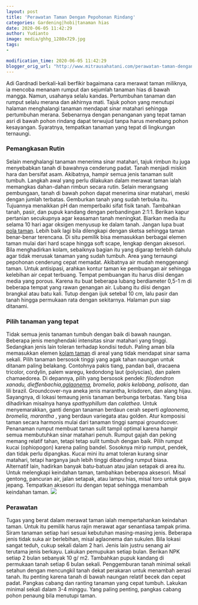 ```yaml
---
layout: post
title: 'Perawatan Taman Dengan Pepohonan Rindang'
categories: Gardening|hobi|tanaman hias
date: 2020-06-05 11:42:29
author: Yudianto
image: media/ghhg_1280x729.jpg
tags:
- 

modification_time: 2020-06-05 11:42:29
blogger_orig_url: "http://www.mitrausahatani.com/perawatan-taman-dengan-pepohonan.html"
---
```


Adi Gardnadi berkali-kali berfikir bagaimana cara merawat taman miliknya, ia
mencoba menanam rumput dan sejumlah tanaman hias di bawah mangga. Namun,
usahanya selalu kandas. Pertumbuhan tanaman dan rumput selalu merana dan
akhirnya mati. Tajuk pohon yang menutupi halaman menghalangi tanaman mendapat
sinar matahari sehingga pertumbuhan merana. Sebenarnya dengan penanganan yang
tepat taman asri di bawah pohon rindang dapat terwujud tanpa harus menebang
pohon kesayangan. Syaratnya, tempatkan tanaman yang tepat di lingkungan
ternaungi.

### Pemangkasan Rutin

Selain menghalangi tanaman menerima sinar matahari, tajuk rimbun itu juga
menyebabkan tanah di bawahnya cenderung padat. Tanah menjadi miskin hara dan
bersifat asam. Akibatnya, hampir semua jenis tanaman sulit tumbuh. Langkah
awal yang perlu dilakukan dalam merawat taman ialah memangkas dahan-dahan
rimbun secara rutin. Selain merangsang pembungaan, tanah di bawah pohon dapat
menerima sinar matahari, meski dengan jumlah terbatas. Gemburkan tanah yang
sudah terbuka itu. Tujuannya menaikkan pH dan memperbaiki sifat fisik tanah.
Tambahkan tanah, pasir, dan pupuk kandang dengan perbandingan 2:1:1. Berikan
kapur pertanian secukupnya agar keasaman tanah meningkat. Biarkan media itu
selama 10 hari agar oksigen menyusup ke dalam tanah. Jangan lupa buat [pola
taman](https://www.mitrausahatani.com/tips-membuat-taman-indoor-rumah.html). Lebih
baik lagi bila dilengkapi dengan sketsa sehingga taman benar-benar terencana.
Di situ pemilik bisa memasukkan berbagai elemen taman mulai dari hard scape
hingga soft scape, lengkap dengan aksesori. Bila menghadirkan kolam, sebaiknya
bagian itu yang digarap terlebih dahulu agar tidak merusak tanaman yang sudah
tumbuh. Area yang ternaungi pepohonan cenderung cepat memadat. Akibatnya air
mudah menggenangi taman. Untuk antisipasi, arahkan kontur taman ke pembuangan
air sehingga kelebihan air cepat terbuang. Tempat pembuangan itu harus diisi
dengan media yang porous. Karena itu buat beberapa lubang berdiameter 0,5-1 m
di beberapa tempat yang rawan genangan air. Lubang itu diisi dengan brangkal
atau batu kali. Tutup dengan ijuk setebal 10 cm, lalu pasir dan tanah hingga
permukaan rata dengan sekitarnya. Halaman pun siap ditanami.

### Pilih tanaman yang tepat

Tidak semua jenis tanaman tumbuh dengan baik di bawah naungan. Beberapa jenis
menghendaki intensitas sinar matahari yang tinggi. Sedangkan jenis lain
toleran terhadap kondisi teduh. Paling aman bila memasukkan elemen [kolam
taman](https://www.mitrausahatani.com/kolam-taman-minimalis-penghilang.html) di areal
yang tidak mendapat sinar sama sekali. Pilih tanaman bersosok tinggi yang agak
tahan naungan untuk ditanam paling belakang. Contohnya pakis tiang, pandan
bali, dracaena tricolor, cordylin, palem waregu, kedondong laut (polyscias),
dan palem chamaedorea. Di depannya, pilih yang bersosok pendek: _filodendron
xanadu, dieffenbachia,[aglaonema](https://www.mitrausahatani.com/topik/aglaonema
"aglaonema"), bromelia, pakis kelabang, palisota_, dan lili brazil.
Groundcover-nya aneka jenis marantha, krisdoren, dan alang hijau. Sayangnya,
di lokasi temaung jenis tanaman berbunga terbatas. Yang bisa dihadirkan
misalnya hanya _spathyphillum_ dan _calathea_. Untuk menyemarakkan, ganti
dengan tanaman berdaun cerah seperti _aglaonema, bromelia, marantha_ , yang
berdaun variegata atau golden. Atur komposisi taman secara harmonis mulai dari
tanaman tinggi sampai groundcover. Penanaman rumput membuat taman sulit tampil
optimal karena hampir semua membutuhkan sinar matahari penuh. Rumput gajah dan
peking memang relatif tahan, tetapi tetap sulit tumbuh dengan baik. Pilih
rumput kucai (ophiopogon) karena paling bandel. Sosoknya mirip rumput, pendek,
dan tidak perlu dipangkas. Kucai mini itu amat toleran kurang sinar matahari,
tetapi harganya jauh lebih tinggi dibanding rumput biasa. Alternatif lain,
hadirkan banyak batu-batuan atau jalan setapak di area itu. Untuk melengkapi
keindahan taman, tambahkan beberapa aksesori. Misal gentong, pancuran air,
jalan setapak, atau lampu hias, misal toro untuk gaya jepang. Tempatkan
aksesori itu dengan tepat sehingga menambah keindahan taman.
![](http://localhost/mitra/wp-content/uploads/2020/06/ghhg_1070x800.jpg)

### Perawatan

Tugas yang berat dalam merawat taman ialah mempertahankan keindahan taman.
Untuk itu pemilik harus rajin merawat agar senantiasa tampak prima. Siram
tanaman setiap hari sesuai kebutuhan masing-masing jenis. Beberapa jenis tidak
suka air berlebihan, misal aglaonema dan sukulen. Bila lokasi sangat teduh,
cukup sekali dalam 2 hari. Jenis lain justru senang air terutama jenis
berkayu. Lakukan pemupukan setiap bulan. Berikan NPK setiap 2 bulan sebanyak
10 g/ m2. Tambahkan pupuk kandang di permukaan tanah setiap 6 bulan sekali.
Penggemburan tanah minimal sekali setahun dengan mencungkil tanah dekat
perakaran untuk menambah aerasi tanah. Itu penting karena tanah di bawah
naungan relatif becek dan cepat padat. Pangkas cabang dan ranting tanaman yang
cepat tumbuh. Lakukan minimal sekali dalam 3-4 minggu. Yang paling penting,
pangkas cabang pohon penaung bila menutupi taman.


